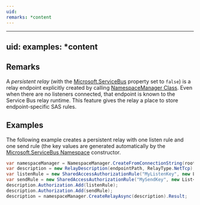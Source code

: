 ```yaml
---
uid: 
remarks: *content
---
```

---
uid: 
examples: *content
---
## Remarks  
 A *persistent relay* (with the [Microsoft.ServiceBus](assetId:///N:Microsoft.ServiceBus?qualifyHint=True&autoUpgrade=True) property set to `false`) is a relay endpoint explicitly created by calling [NamespaceManager Class](assetId:///T:Microsoft.ServiceBus.NamespaceManager?qualifyHint=False&autoUpgrade=True). Even when there are no listeners connected, that endpoint is known to the Service Bus relay runtime. This feature gives the relay a place to store endpoint-specific SAS rules.  
  
## Examples  
 The following example creates a persistent relay with one listen rule and one send rule (the key values are generated automatically by the [Microsoft.ServiceBus Namespace](assetId:///N:Microsoft.ServiceBus?qualifyHint=False&autoUpgrade=True) constructor.  
  
```c#  
var namespaceManager = NamespaceManager.CreateFromConnectionString(rootConnectionString);  
var description = new RelayDescription(endpointPath, RelayType.NetTcp);  
var listenRule = new SharedAccessAuthorizationRule("MyListenKey", new List<AccessRights> { AccessRights.Listen });  
var sendRule = new SharedAccessAuthorizationRule("MySendKey", new List<AccessRights> { AccessRights.Send });  
description.Authorization.Add(listenRule);  
description.Authorization.Add(sendRule);  
description = namespaceManager.CreateRelayAsync(description).Result;  
```